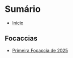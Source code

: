 # Sumário

* [Início](README.md)

## Focaccias

* [Primeira Focaccia de 2025](focaccias/primeira_2025.md)
